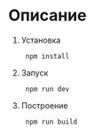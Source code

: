 # Описание

1. Установка
    
        npm install

2. Запуск

        npm run dev

3. Построение

        npm run build
        
